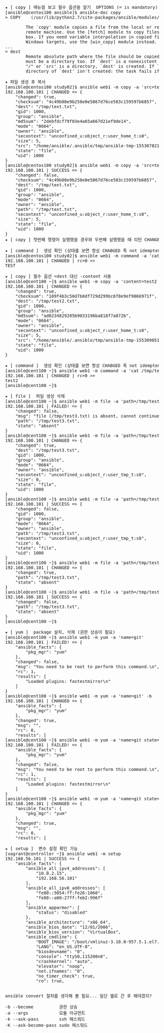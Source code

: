 <pre>

★ [ copy ] 매뉴얼 보고 필수 옵션을 알기  OPTIONS (= is mandatory)
[ansible@centos100 ansible]$ ansible-doc copy
> COPY    (/usr/lib/python2.7/site-packages/ansible/modules/files/copy.py)

        The `copy' module copies a file from the local or remote machine to a location on the
        remote machine. Use the [fetch] module to copy files from remote locations to the local
        box. If you need variable interpolation in copied files, use the [template] module. For
        Windows targets, use the [win_copy] module instead.
...
= dest
        Remote absolute path where the file should be copied to. If `src' is a directory, this
        must be a directory too. If `dest' is a nonexistent path and if either `dest' ends with
        "/" or `src' is a directory, `dest' is created. If `src' and `dest' are files, the parent
        directory of `dest' isn't created: the task fails if it doesn't already exist.

★ 파일 생성 후 복사 
[ansible@centos100 study02]$ ansible web1 -m copy -a 'src=test.txt dest=/tmp/text.txt'
192.168.100.101 | CHANGED => {
    "changed": true, 
    "checksum": "4c49b08e9b258e0e5867d76ce583c159597b6857", 
    "dest": "/tmp/text.txt", 
    "gid": 1000, 
    "group": "ansible", 
    "md5sum": "2debfdcf79f03e4a65a667d21ef9de14", 
    "mode": "0664", 
    "owner": "ansible", 
    "secontext": "unconfined_u:object_r:user_home_t:s0", 
    "size": 5, 
    "src": "/home/ansible/.ansible/tmp/ansible-tmp-1553078211.23-114887080614169/source", 
    "state": "file", 
    "uid": 1000
}
[ansible@centos100 study02]$ ansible web1 -m copy -a 'src=test.txt dest=/tmp/text.txt'
192.168.100.101 | SUCCESS => {
    "changed": false, 
    "checksum": "4c49b08e9b258e0e5867d76ce583c159597b6857", 
    "dest": "/tmp/text.txt", 
    "gid": 1000, 
    "group": "ansible", 
    "mode": "0664", 
    "owner": "ansible", 
    "path": "/tmp/text.txt", 
    "secontext": "unconfined_u:object_r:user_home_t:s0", 
    "size": 5, 
    "state": "file", 
    "uid": 1000
}
★ [ copy ] 첫번째 명령어 실행했을 경우와 두번째 실행했을 때 리턴 CHANGED -> SUCCESS 즉 idempontent 멱등법칙이 적용!!!! 

★ [ command ]  생성 확인 (상태를 보면 항상 CHABGED 즉 not idemptent)
[ansible@centos100 study02]$ ansible web1 -m command -a 'cat /tmp/text.txt'
192.168.100.101 | CHANGED | rc=0 >>
TEST

★ [ copy ] 필수 옵션 =dest 대신 -content 사용 
[ansible@cent100 ~]$ ansible web1 -m copy -a 'content=test2 dest=/tmp/test2.txt'
192.168.100.101 | CHANGED => {
    "changed": true, 
    "checksum": "109f4b3c50d7b0df729d299bc6f8e9ef9066971f", 
    "dest": "/tmp/test2.txt", 
    "gid": 1000, 
    "group": "ansible", 
    "md5sum": "ad0234829205b9033196ba818f7a872b", 
    "mode": "0664", 
    "owner": "ansible", 
    "secontext": "unconfined_u:object_r:user_home_t:s0", 
    "size": 5, 
    "src": "/home/ansible/.ansible/tmp/ansible-tmp-1553090510.18-278017001186220/source", 
    "state": "file", 
    "uid": 1000
}

★ [ command ]  생성 확인 (상태를 보면 항상 CHABGED 즉 not idemptent)
[ansible@cent100 ~]$ ansible web1 -m command -a 'cat /tmp/test2.txt'
192.168.100.101 | CHANGED | rc=0 >>
test2
[ansible@cent100 ~]$ 

★ [ file ]  파일 생성 삭제
[ansible@cent100 ~]$ ansible web1 -m file -a 'path=/tmp/test3.txt'
192.168.100.101 | FAILED! => {
    "changed": false, 
    "msg": "file (/tmp/test3.txt) is absent, cannot continue", 
    "path": "/tmp/test3.txt", 
    "state": "absent"
}
[ansible@cent100 ~]$ ansible web1 -m file -a 'path=/tmp/test3.txt state=touch'
192.168.100.101 | CHANGED => {
    "changed": true, 
    "dest": "/tmp/test3.txt", 
    "gid": 1000, 
    "group": "ansible", 
    "mode": "0664", 
    "owner": "ansible", 
    "secontext": "unconfined_u:object_r:user_tmp_t:s0", 
    "size": 0, 
    "state": "file", 
    "uid": 1000
}
[ansible@cent100 ~]$ ansible web1 -m file -a 'path=/tmp/test3.txt'
192.168.100.101 | SUCCESS => {
    "changed": false, 
    "gid": 1000, 
    "group": "ansible", 
    "mode": "0664", 
    "owner": "ansible", 
    "path": "/tmp/test3.txt", 
    "secontext": "unconfined_u:object_r:user_tmp_t:s0", 
    "size": 0, 
    "state": "file", 
    "uid": 1000
}
[ansible@cent100 ~]$ ansible web1 -m file -a 'path=/tmp/test3.txt state=absent'
192.168.100.101 | CHANGED => {
    "changed": true, 
    "path": "/tmp/test3.txt", 
    "state": "absent"
}
[ansible@cent100 ~]$ ansible web1 -m file -a 'path=/tmp/test3.txt state=absent'
192.168.100.101 | SUCCESS => {
    "changed": false, 
    "path": "/tmp/test3.txt", 
    "state": "absent"
}
[ansible@cent100 ~]$ 

★ [ yum ]  package 설치, 삭제 (권한 상승이 필요)
[ansible@cent100 ~]$ ansible web1 -m yum -a 'name=git'
192.168.100.101 | FAILED! => {
    "ansible_facts": {
        "pkg_mgr": "yum"
    }, 
    "changed": false, 
    "msg": "You need to be root to perform this command.\n", 
    "rc": 1, 
    "results": [
        "Loaded plugins: fastestmirror\n"
    ]
}
[ansible@cent100 ~]$ ansible web1 -m yum -a 'name=git' -b
192.168.100.101 | CHANGED => {
    "ansible_facts": {
        "pkg_mgr": "yum"
    }, 
    "changed": true, 
    "msg": "", 
    "rc": 0, 
    "results": [
[ansible@cent100 ~]$ ansible web1 -m yum -a 'name=git state=absent' 
192.168.100.101 | FAILED! => {
    "ansible_facts": {
        "pkg_mgr": "yum"
    }, 
    "changed": false, 
    "msg": "You need to be root to perform this command.\n", 
    "rc": 1, 
    "results": [
        "Loaded plugins: fastestmirror\n"
    ]
}
[ansible@cent100 ~]$ ansible web1 -m yum -a 'name=git state=absent' -b
192.168.100.101 | CHANGED => {
    "ansible_facts": {
        "pkg_mgr": "yum"
    }, 
    "changed": true, 
    "msg": "", 
    "rc": 0, 
    "results": [    
    
★ [ setup ]  변수 설정 확인 가능    
[vagrant@controller ~]$ ansible web1 -m setup
192.168.56.101 | SUCCESS => {
    "ansible_facts": {
        "ansible_all_ipv4_addresses": [
            "10.0.2.15",
            "192.168.56.101"
        ],
        "ansible_all_ipv6_addresses": [
            "fe80::5054:ff:fe26:1060",
            "fe80::a00:27ff:feb2:996f"
        ],
        "ansible_apparmor": {
            "status": "disabled"
        },
        "ansible_architecture": "x86_64",
        "ansible_bios_date": "12/01/2006",
        "ansible_bios_version": "VirtualBox",
        "ansible_cmdline": {
            "BOOT_IMAGE": "/boot/vmlinuz-3.10.0-957.5.1.el7.x86_64",
            "LANG": "en_US.UTF-8",
            "biosdevname": "0",
            "console": "ttyS0,115200n8",
            "crashkernel": "auto",
            "elevator": "noop",
            "net.ifnames": "0",
            "no_timer_check": true,
            "ro": true,
    
</pre>

<pre>
ansible convert 절차를 생각해 볼 필요... 일단 쉘로 간 후 해야겠지?

-b --become          권한 상승
-a --args            모듈 아규먼트
-k --ask-pass        ssh 패스워드
-K --ask-become-pass sudo 패스워드
</pre>